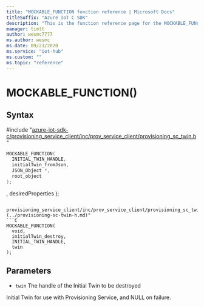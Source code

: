 ```yaml
---                             
title: "MOCKABLE_FUNCTION function reference | Microsoft Docs" 
titleSuffix: "Azure IoT C SDK"            
description: "This is the function reference page for the MOCKABLE_FUNCTION() function in the Azure IoT C SDK. This SDK is used with Azure IoT Hub and Azure IoT Hub Device Provisioning Service"            
manager: timlt                 
author: wesmc7777              
ms.author: wesmc               
ms.date: 09/23/2020                    
ms.service: "iot-hub"             
ms.custom: ""                
ms.topic: "reference"        
---                            
```


# MOCKABLE_FUNCTION()

## Syntax

\#include "[azure-iot-sdk-c/provisioning_service_client/inc/prov_service_client/provisioning_sc_twin.h](../provisioning-sc-twin-h.md)"  
```C
MOCKABLE_FUNCTION(
  INITIAL_TWIN_HANDLE,
  initialTwin_fromJson,
  JSON_Object *,
  root_object
);
```

,
  desiredProperties
);
```

provisioning_service_client/inc/prov_service_client/provisioning_sc_twin.h](../provisioning-sc-twin-h.md)"  
```C
MOCKABLE_FUNCTION(
  void,
  initialTwin_destroy,
  INITIAL_TWIN_HANDLE,
  twin
);
```

## Parameters
* `twin` The handle of the Initial Twin to be destroyed

Initial Twin for use with Provisioning Service, and NULL on failure.


